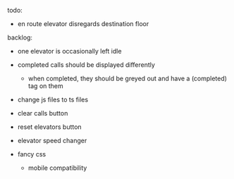 todo:
- en route elevator disregards destination floor

backlog:
- one elevator is occasionally left idle

- completed calls should be displayed differently
    - when completed, they should be greyed out and have a (completed) tag on them

- change js files to ts files

- clear calls button

- reset elevators button

- elevator speed changer

- fancy css
    - mobile compatibility
